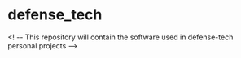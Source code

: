 # defense_tech
<! -- This repository will contain the software used in defense-tech personal projects -->
